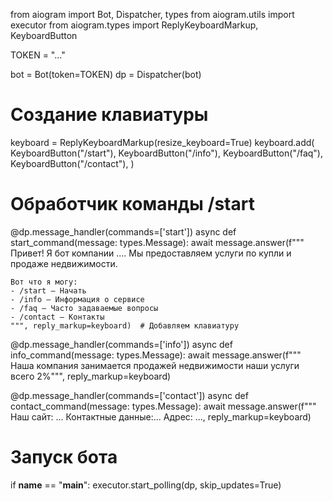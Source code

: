 from aiogram import Bot, Dispatcher, types
from aiogram.utils import executor
from aiogram.types import ReplyKeyboardMarkup, KeyboardButton

TOKEN = "..."

bot = Bot(token=TOKEN)
dp = Dispatcher(bot)

# Создание клавиатуры
keyboard = ReplyKeyboardMarkup(resize_keyboard=True)
keyboard.add(
    KeyboardButton("/start"),
    KeyboardButton("/info"),
    KeyboardButton("/faq"),
    KeyboardButton("/contact"),
)

# Обработчик команды /start
@dp.message_handler(commands=['start'])
async def start_command(message: types.Message):
    await message.answer(f"""
    Привет! Я бот компании ....
    Мы предоставляем услуги по купли и продаже недвижимости.
    
    Вот что я могу:
    - /start — Начать
    - /info — Информация о сервисе
    - /faq — Часто задаваемые вопросы
    - /contact — Контакты
    """, reply_markup=keyboard)  # Добавляем клавиатуру

@dp.message_handler(commands=['info'])
async def info_command(message: types.Message):
      await message.answer(f"""
Наша компания занимается продажей недвижимости
 наши услуги всего 2%""", reply_markup=keyboard)     

@dp.message_handler(commands=['contact'])
async def contact_command(message: types.Message):
      await message.answer(f"""
Наш сайт: ...
Контактные данные:...
Адрес: ..., reply_markup=keyboard)     

# Запуск бота
if __name__ == "__main__":
    executor.start_polling(dp, skip_updates=True)

